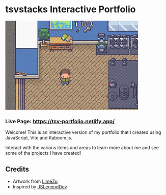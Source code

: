 # tsvstacks Interactive Portfolio

![Alt text](image.png)

### Live Page: https://tsv-portfolio.netlify.app/

Welcome! This is an interactive version of my portfolio that I created using JavaScript, Vite and Kaboom.js.

Interact with the various items and areas to learn more about me and see some of the projects I have created!

## Credits

- Artwork from [LimeZu](https://limezu.itch.io/)
- Inspired by [JSLegendDev](https://jslegenddev.substack.com/)
